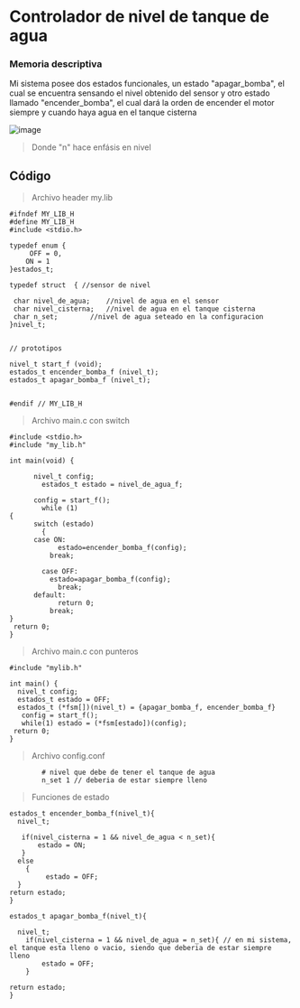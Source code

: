 # Controlador de nivel de tanque de agua

### Memoria descriptiva
Mi sistema posee dos estados funcionales, un estado "apagar_bomba", el cual se encuentra sensando el nivel obtenido del sensor y 
otro  estado llamado "encender_bomba", el cual dará la orden de encender el motor siempre y cuando haya agua en el tanque cisterna

![image](https://user-images.githubusercontent.com/111571047/202871528-94e26bc0-0e87-44fd-bf2d-41182d3c4cb1.png)

> Donde "n" hace enfásis en nivel
	
## Código
> Archivo header my.lib

	#ifndef MY_LIB_H
	#define MY_LIB_H
	#include <stdio.h>

	typedef enum {
	     OFF = 0,
  	    ON = 1
	}estados_t;

	typedef struct  { //sensor de nivel

	 char nivel_de_agua; 	//nivel de agua en el sensor
 	 char nivel_cisterna;	//nivel de agua en el tanque cisterna
 	 char n_set;		//nivel de agua seteado en la configuracion
	}nivel_t;


	// prototipos

	nivel_t start_f (void);
	estados_t encender_bomba_f (nivel_t);
	estados_t apagar_bomba_f (nivel_t);


	#endif // MY_LIB_H

> Archivo main.c con switch

	#include <stdio.h>
	#include "my_lib.h"
	
	int main(void) {

  	      nivel_t config;
    	    estados_t estado = nivel_de_agua_f;

      	  config = start_f();
        	while (1)
	{
  	      switch (estado)
    	    {
      	  case ON:
        	    estado=encender_bomba_f(config);
          	  break;

	        case OFF:
  	          estado=apagar_bomba_f(config);
    	        break;
      	  default:
        	    return 0;
          	  break;
	}
	 return 0;
	}
	
> Archivo main.c con punteros

	#include "mylib.h"

	int main() {
  	  nivel_t config;
  	  estados_t estado = OFF;
  	  estados_t (*fsm[])(nivel_t) = {apagar_bomba_f, encender_bomba_f}
 	   config = start_f();
 	   while(1) estado = (*fsm[estado])(config);
 	 return 0;
	}

> Archivo config.conf

			# nivel que debe de tener el tanque de agua
			n_set 1 // deberia de estar siempre lleno
 	
> Funciones de estado
	
	estados_t encender_bomba_f(nivel_t){
  	  nivel_t;

 	   if(nivel_cisterna = 1 && nivel_de_agua < n_set){
 	       estado = ON;
 	   }
  	  else
    	{
	         estado = OFF;
  	  }
  	return estado;
	}

	estados_t apagar_bomba_f(nivel_t){

  	  nivel_t;
    	if(nivel_cisterna = 1 && nivel_de_agua = n_set){ // en mi sistema, el tanque esta lleno o vacio, siendo que deberia de estar siempre lleno
    	    estado = OFF;
    	}

  	return estado;
	}
